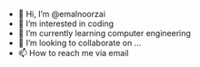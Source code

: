 - 👋 Hi, I’m @emalnoorzai
- 👀 I’m interested in coding 
- 🌱 I’m currently learning computer engineering 
- 💞️ I’m looking to collaborate on ...
- 📫 How to reach me via email 

<!---
emalnoorzai/emalnoorzai is a ✨ special ✨ repository because its `README.md` (this file) appears on your GitHub profile.
You can click the Preview link to take a look at your changes.
--->
